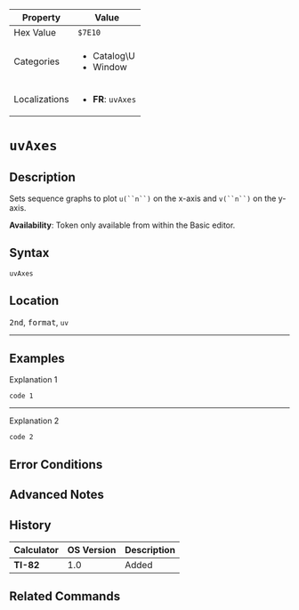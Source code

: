 | Property      | Value |
|---------------|-------|
| Hex Value     | `$7E10`|
| Categories    | <ul><li>Catalog\U</li><li>Window</li></ul> |
| Localizations | <ul><li><b>FR</b>: `uvAxes`</li></ul> |

# `uvAxes`

## Description
Sets sequence graphs to plot `u(``n``)` on the x-axis and `v(``n``)` on the y-axis.


<b>Availability</b>: Token only available from within the Basic editor.

## Syntax
`uvAxes`

## Location
<kbd>2nd</kbd>, <kbd>format</kbd>, `uv`
<hr>

## Examples

Explanation 1
```ti-basic
code 1
```
---
Explanation 2
```ti-basic
code 2
```

## Error Conditions


## Advanced Notes


## History
| Calculator | OS Version | Description |
|------------|------------|-------------|
| <b>TI-82</b> | 1.0 | Added

## Related Commands

    